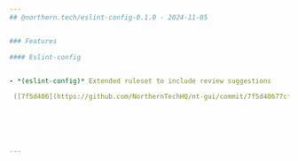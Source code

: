 ```yaml
---
## @northern.tech/eslint-config-0.1.0 - 2024-11-05


### Features

#### Eslint-config


- *(eslint-config)* Extended ruleset to include review suggestions

 ([7f5d406](https://github.com/NorthernTechHQ/nt-gui/commit/7f5d40677cfd2d396f7e84d2171dfa64b36bfed8))  by @mzedel






---
```

